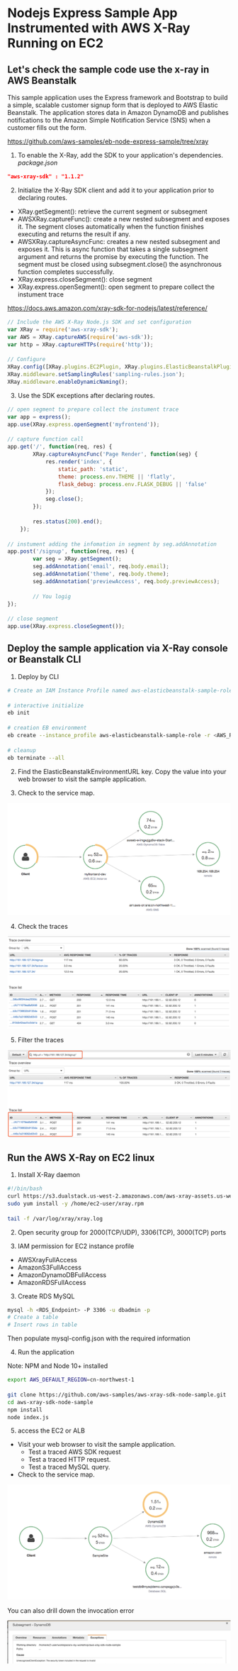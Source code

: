 # Nodejs Express Sample App Instrumented with AWS X-Ray Running on EC2

## Let's check the sample code use the x-ray in AWS Beanstalk

This sample application uses the Express framework and Bootstrap to build a simple, scalable customer signup form that is deployed to AWS Elastic Beanstalk. The application stores data in Amazon DynamoDB and publishes notifications to the Amazon Simple Notification Service (SNS) when a customer fills out the form.

https://github.com/aws-samples/eb-node-express-sample/tree/xray

1. To enable the X-Ray, add the SDK to your application's dependencies.
*package.json*
```json
"aws-xray-sdk" : "1.1.2"
```

2. Initialize the X-Ray SDK client and add it to your application prior to declaring routes.
- XRay.getSegment(): retrieve the current segment or subsegment
- AWSXRay.captureFunc(): create a new nested subsegment and exposes it. The segment closes automatically when the function finishes executing and returns the result if any. 
- AWSXRay.captureAsyncFunc: creates a new nested subsegment and exposes it. This is async function that takes a single subsegment argument and returns the promise by executing the function. The segment must be closed using subsegment.close() the asynchronous function completes successfully.
- XRay.express.closeSegment(): close segment
- XRay.express.openSegment(): open segment to prepare collect the instument trace 

https://docs.aws.amazon.com/xray-sdk-for-nodejs/latest/reference/

```javascript
// Include the AWS X-Ray Node.js SDK and set configuration
var XRay = require('aws-xray-sdk');
var AWS = XRay.captureAWS(require('aws-sdk'));
var http = XRay.captureHTTPs(require('http'));

// Configure
XRay.config([XRay.plugins.EC2Plugin, XRay.plugins.ElasticBeanstalkPlugin]);
XRay.middleware.setSamplingRules('sampling-rules.json');
XRay.middleware.enableDynamicNaming();
```
3. Use the SDK exceptions after declaring routes.

```javascript
// open segment to prepare collect the instument trace 
var app = express();
app.use(XRay.express.openSegment('myfrontend'));

// capture function call
app.get('/', function(req, res) {
        XRay.captureAsyncFunc('Page Render', function(seg) {
            res.render('index', {
                static_path: 'static',
                theme: process.env.THEME || 'flatly',
                flask_debug: process.env.FLASK_DEBUG || 'false'
            });
            seg.close();
        });
        
        res.status(200).end();
    });

// instument adding the infomation in segment by seg.addAnnotation
app.post('/signup', function(req, res) {
        var seg = XRay.getSegment();
        seg.addAnnotation('email', req.body.email);
        seg.addAnnotation('theme', req.body.theme);
        seg.addAnnotation('previewAccess', req.body.previewAccess);

        // You logig
});

// close segment
app.use(XRay.express.closeSegment());
```

## Deploy the sample application via X-Ray console or Beanstalk CLI
1. Deploy by CLI
```bash
# Create an IAM Instance Profile named aws-elasticbeanstalk-sample-role with the policy in iam_policy.json. 

# interactive initialize
eb init

# creation EB environment
eb create --instance_profile aws-elasticbeanstalk-sample-role -r <AWS_REGION>

# cleanup
eb terminate --all
```

2. Find the ElasticBeanstalkEnvironmentURL key. Copy the value into your web browser to visit the sample application.

3. Check to the service map.

![nodejs-sampleapp-servicemap](media/nodejs-sampleapp-servicemap.png)

4. Check the traces

![nodejs-sampleapp-traces](media/nodejs-sampleapp-traces.png)

5. Filter the traces

![nodejs-sampleapp-traces-filter](media/nodejs-sampleapp-traces-filter.png)

## Run the AWS X-Ray on EC2 linux
1. Install X-Ray daemon
```bash
#!/bin/bash
curl https://s3.dualstack.us-west-2.amazonaws.com/aws-xray-assets.us-west-2/xray-daemon/aws-xray-daemon-2.x.rpm -o /home/ec2-user/xray.rpm
sudo yum install -y /home/ec2-user/xray.rpm

tail -f /var/log/xray/xray.log
```

2. Open security group for 2000(TCP/UDP), 3306(TCP), 3000(TCP) ports

3. IAM permission for EC2 instance profile
- AWSXrayFullAccess
- AmazonS3FullAccess
- AmazonDynamoDBFullAccess
- AmazonRDSFullAccess

3. Create RDS MySQL

```bash
mysql -h <RDS_Endpoint> -P 3306 -u dbadmin -p
# Create a table
# Insert rows in table
```
Then populate mysql-config.json with the required information

4. Run the application

Note: NPM and Node 10+ installed

```bash
export AWS_DEFAULT_REGION=cn-northwest-1

git clone https://github.com/aws-samples/aws-xray-sdk-node-sample.git
cd aws-xray-sdk-node-sample
npm install
node index.js
```

5. access the EC2 or ALB
- Visit your web browser to visit the sample application.
    - Test a traced AWS SDK request
    - Test a traced HTTP request.
    - Test a traced MySQL query.
- Check to the service map.

![EC2-Nodejs-Servicemap](media/EC2-Nodejs-Servicemap.png)

You can also drill down the invocation error

![EC2-Nodejs-Error-Trace](media/EC2-Nodejs-Error-Trace.png)
